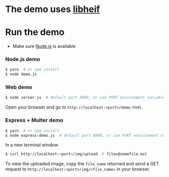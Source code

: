 # The demo uses [libheif](https://github.com/strukturag/libheif/blob/gh-pages/libheif.js)

# Run the demo

- Make sure [Node.js](https://nodejs.org/en/) is available


### Node.js demo

```bash
$ yarn  # or npm install
$ node demo.js
```


### Web demo

```bash
$ node server.js  # default port 8000, or use PORT environment variable to specify a different port.
```

Open your browser and go to `http://localhost:<port>/demo.html`.


### Express + Multer demo

```bash
$ yarn  # or npm install
$ node express-demo.js  # default port 8000, or use PORT environment variable to specify a different port.
```

In a new terminal window

```bash
$ curl http://localhost:<port>/img/upload -F file=@somefile.ext
```

To view the uploaded image, copy the `file_name` returned and send a GET request to `http://localhost:<port>/img/<file_name>` in your browser.
